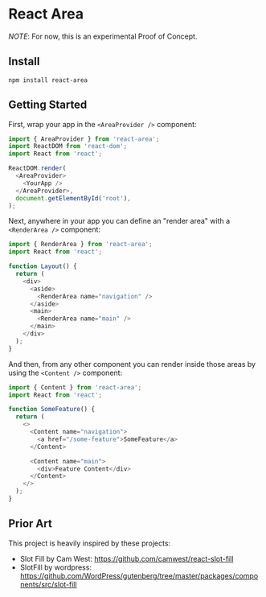 # React Area

_NOTE_: For now, this is an experimental Proof of Concept.

## Install

```
npm install react-area
```

## Getting Started

First, wrap your app in the `<AreaProvider />` component:

```js
import { AreaProvider } from 'react-area';
import ReactDOM from 'react-dom';
import React from 'react';

ReactDOM.render(
  <AreaProvider>
    <YourApp />
  </AreaProvider>,
  document.getElementById('root'),
);
```

Next, anywhere in your app you can define an "render area" with a `<RenderArea />` component:

```js
import { RenderArea } from 'react-area';
import React from 'react';

function Layout() {
  return (
    <div>
      <aside>
        <RenderArea name="navigation" />
      </aside>
      <main>
        <RenderArea name="main" />
      </main>
    </div>
  );
}
```

And then, from any other component you can render inside those areas
by using the `<Content />` component:

```js
import { Content } from 'react-area';
import React from 'react';

function SomeFeature() {
  return (
    <>
      <Content name="navigation">
        <a href="/some-feature">SomeFeature</a>
      </Content>

      <Content name="main">
        <div>Feature Content</div>
      </Content>
    </>
  );
}
```

## Prior Art

This project is heavily inspired by these projects:

- Slot Fill by Cam West: https://github.com/camwest/react-slot-fill
- SlotFill by wordpress: https://github.com/WordPress/gutenberg/tree/master/packages/components/src/slot-fill
